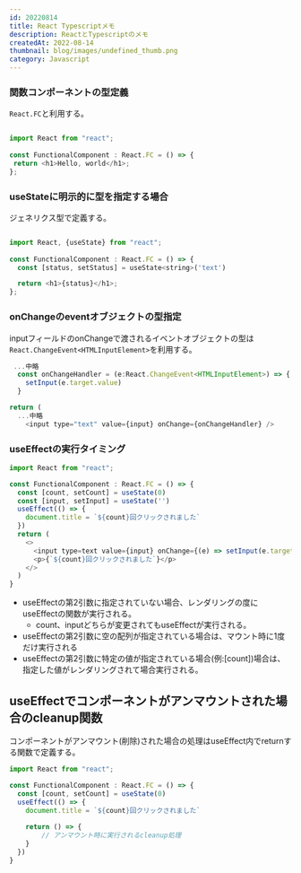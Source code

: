 ```yaml
---
id: 20220814
title: React Typescriptメモ
description: ReactとTypescriptのメモ
createdAt: 2022-08-14
thumbnail: blog/images/undefined_thumb.png
category: Javascript
---
```


### 関数コンポーネントの型定義

`React.FC`と利用する。

```javascript

import React from "react";
 
const FunctionalComponent : React.FC = () => {
 return <h1>Hello, world</h1>;
};
```

### useStateに明示的に型を指定する場合
ジェネリクス型で定義する。

```javascript

import React, {useState} from "react";
 
const FunctionalComponent : React.FC = () => {
  const [status, setStatus] = useState<string>('text')

  return <h1>{status}</h1>;
};
```

### onChangeのeventオブジェクトの型指定

inputフィールドのonChangeで渡されるイベントオブジェクトの型は`React.ChangeEvent<HTMLInputElement>`を利用する。

```javascript
 ...中略
  const onChangeHandler = (e:React.ChangeEvent<HTMLInputElement>) => {
    setInput(e.target.value)
  }

return (
  ...中略
    <input type="text" value={input} onChange={onChangeHandler} />
```

### useEffectの実行タイミング

```javascript
import React from "react";

const FunctionalComponent : React.FC = () => {
  const [count, setCount] = useState(0)
  const [input, setInput] = useState('')
  useEffect(() => {
    document.title = `${count}回クリックされました`
  })
  return (
    <>
      <input type=text value={input} onChange={(e) => setInput(e.target.value)}/>
      <p>{`${count}回クリックされました`}</p>
    </>
  )
}
```

- useEffectの第2引数に指定されていない場合、レンダリングの度にuseEffectの関数が実行される。
  - count、inputどちらが変更されてもuseEffectが実行される。 
- useEffectの第2引数に空の配列が指定されている場合は、マウント時に1度だけ実行される
- useEffectの第2引数に特定の値が指定されている場合(例:[count])場合は、指定した値がレンダリングされて場合実行される。


## useEffectでコンポーネントがアンマウントされた場合のcleanup関数

コンポーネントがアンマウント(削除)された場合の処理はuseEffect内でreturnする関数で定義する。

```javascript
import React from "react";

const FunctionalComponent : React.FC = () => {
  const [count, setCount] = useState(0)
  useEffect(() => {
    document.title = `${count}回クリックされました`
    
    return () => {
        // アンマウント時に実行されるcleanup処理
    }
  })
}
```

